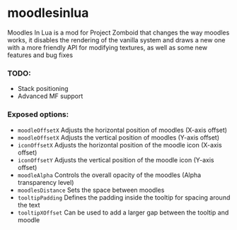 # moodlesinlua
Moodles In Lua is a mod for Project Zomboid that changes the way moodles works, it disables the rendering of the vanilla system and draws a new one with a more friendly API for modifying textures, as well as some new features and bug fixes

### TODO:
- Stack positioning 
- Advanced MF support

### Exposed options:
- ```moodleOffsetX``` Adjusts the horizontal position of moodles (X-axis offset)<br>
- ```moodleOffsetX``` Adjusts the vertical position of moodles (Y-axis offset)<br>
- ```iconOffsetX``` Adjusts the horizontal position of the moodle icon (X-axis offset)<br>
- ```iconOffsetY``` Adjusts the vertical position of the moodle icon (Y-axis offset)<br>
- ```moodleAlpha``` Controls the overall opacity of the moodles (Alpha transparency level)<br>
- ```moodlesDistance``` Sets the space between moodles<br>
- ```tooltipPadding``` Defines the padding inside the tooltip for spacing around the text<br>
- ```tooltipXOffset```  Can be used to add a larger gap between the tooltip and moodle<br>

